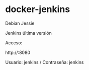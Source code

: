 # docker-jenkins
Debian Jessie

Jenkins última versión

Acceso:

http://<ip>:8080

Usuario: jenkins \\
Contraseña: jenkins
